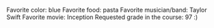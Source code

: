 Favorite color: blue
Favorite food: pasta
Favorite musician/band: Taylor Swift 
Favorite movie: Inception
Requested grade in the course: 97 :) 
